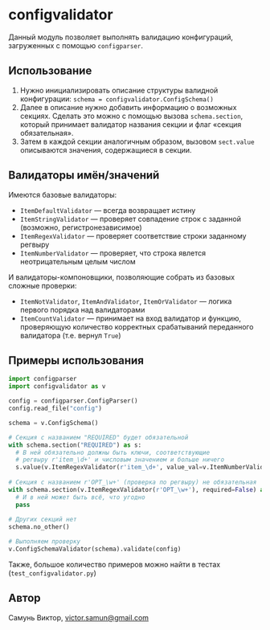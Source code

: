 # configvalidator
Данный модуль позволяет выполнять валидацию конфигураций, загруженных с помощью `configparser`.

## Использование

1. Нужно инициализировать описание структуры валидной конфигурации:
   `schema = configvalidator.ConfigSchema()`
2. Далее в описание нужно добавить информацию о возможных секциях.
   Сделать это можно с помощью вызова `schema.section`, который принимает валидатор названия секции и флаг «секция обязательная».
3. Затем в каждой секции аналогичным образом, вызовом `sect.value` описываются значения, содержащиеся в секции.

## Валидаторы имён/значений

Имеются базовые валидаторы:
* `ItemDefaultValidator` — всегда возвращает истину
* `ItemStringValidator` — проверяет совпадение строк с заданной (возможно, регистронезависимое)
* `ItemRegexValidator` — проверяет соответствие строки заданному регвыру
* `ItemNumberValidator` — проверяет, что строка явлется неотрицательным целым числом

И валидаторы-компоновщики, позволяющие собрать из базовых сложные проверки:
* `ItemNotValidator`, `ItemAndValidator`, `ItemOrValidator` — логика первого порядка над валидаторами
* `ItemCountValidator` — принимает на вход валидатор и функцию, проверяющую количество корректных срабатываний
   переданного валидатора (т.е. вернул `True`)

## Примеры использования

```python
import configparser
import configvalidator as v

config = configparser.ConfigParser()
config.read_file("config")

schema = v.ConfigSchema()

# Секция с названием "REQUIRED" будет обязательной
with schema.section("REQUIRED") as s:
  # В ней обязательно должны быть ключи, соответствующие
  # регвыру r'item_\d+' и числовым значением и больше ничего
  s.value(v.ItemRegexValidator(r'item_\d+', value_val=v.ItemNumberValidator()).no_other()
  
# Секция с названием r'OPT_\w+' (проверка по регвыру) не обязательная
with schema.section(v.ItemRegexValidator(r'OPT_\w+'), required=False) as s:
  # И в ней может быть всё, что угодно
  pass
  
# Других секций нет
schema.no_other()

# Выполняем проверку
v.ConfigSchemaValidator(schema).validate(config)
```

Также, большое количество примеров можно найти в тестах (`test_configvalidator.py`)


## Автор

Самунь Виктор, victor.samun@gmail.com
